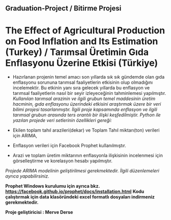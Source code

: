 ## Graduation-Project / Bitirme Projesi
# The Effect of Agricultural Production on Food Inflation and Its Estimation (Turkey) / Tarımsal Üretimin Gıda Enflasyonu Üzerine Etkisi (Türkiye)

*   Hazırlanan projenin temel amacı son yıllarda sık sık gündemde olan gıda enflasyonu sorununa tarımsal faaliyetlerin etkisinin olup olmadığını incelemektir. Bu etkinin yanı sıra gelecek yıllarda bu enflasyon ve tarımsal faaliyetlerin nasıl bir seyir izleyeceğinin tahminlemesi yapılmıştır.
  *Kullanılan tarımsal arazinin ve ilgili grubun temel maddesinin üretim hacminin, gıda enflasyonu üzerindeki etkisini araştırmak üzere bir veri bilimi projesi tasarlanmıştır. İlgili proje kapsamında enflasyon ve ilgili tarımsal grubun arasında ters orantılı bir ilişki keşfedilmiştir.* 
  *Python ile yazılan projede veri setlerinin özellikleri gereği:*

 * Ekilen toplam tahıl arazileri(dekar) ve Toplam Tahıl miktarı(ton) verileri için ARIMA,
 * Enflasyon verileri için Facebook Prophet kullanılmıştır.
 * Arazi ve toplam üretim miktarının enflasyonla ilişkisinin incelenmesi için görselleştirme ve korelasyon hesabı yapılmıştır. 
  
  

  
  *Projede ARIMA modelinin geliştirilmesi gerekmektedir. İlgili düzenlemeleri ayrıca yapabilirsiniz.*
  
  **Prophet Windows kurulumu için ayrıca bkz. https://facebook.github.io/prophet/docs/installation.html**
  **Kodu çalıştırmak için data klasöründeki excel formatlı dosyaları indirmeniz gerekmektedir.**
   
   
   **Proje geliştiricisi : Merve Derse**
